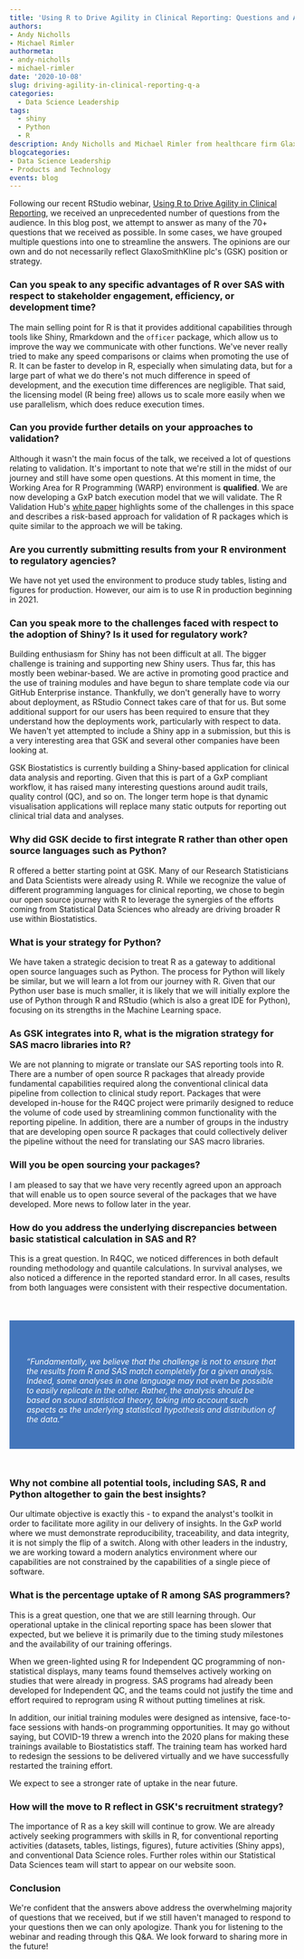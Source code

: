 ```yaml
---
title: 'Using R to Drive Agility in Clinical Reporting: Questions and Answers'
authors: 
- Andy Nicholls 
- Michael Rimler
authormeta:
- andy-nicholls 
- michael-rimler
date: '2020-10-08'
slug: driving-agility-in-clinical-reporting-q-a
categories:
  - Data Science Leadership
tags:
  - shiny
  - Python
  - R
description: Andy Nicholls and Michael Rimler from healthcare firm GlaxoSmithKline plc (GSK) answer questions posed during their recent webinar, Using R to Drive Agility in Clinical Reporting.
blogcategories:
- Data Science Leadership
- Products and Technology
events: blog
---
```



Following our recent RStudio webinar, <a href="https://rstudio.com/resources/webinars/using-r-to-drive-agility-in-clinical-reporting/" target="_blank" rel="noopener noreferrer">Using R to Drive Agility in Clinical Reporting</a>, we received an unprecedented number of questions from the audience. In this blog post, we attempt to answer as many of the 70+ questions that we received as possible. In some cases, we have grouped multiple questions into one to streamline the answers. The opinions are our own and do not necessarily reflect GlaxoSmithKline plc's (GSK) position or strategy.

### Can you speak to any specific advantages of R over SAS with respect to stakeholder engagement, efficiency, or development time?

The main selling point for R is that it provides additional capabilities through tools like Shiny, Rmarkdown and the `officer` package, which allow us to improve the way we communicate with other functions. We've never really tried to make any speed comparisons or claims when promoting the use of R. It can be faster to develop in R, especially when simulating data, but for a large part of what we do there's not much difference in speed of development, and the execution time differences are negligible. That said, the licensing model (R being free) allows us to scale more easily when we use parallelism, which does reduce execution times.

### Can you provide further details on your approaches to validation?

Although it wasn't the main focus of the talk, we received a lot of questions relating to validation. It's important to note that we're still in the midst of our journey and still have some open questions. At this moment in time, the Working Area for R Programming (WARP) environment is **qualified**. We are now developing a GxP batch execution model that we will validate. The R Validation Hub's <a href="https://www.pharmar.org/white-paper/" target="_blank" rel="noopener noreferrer">white paper</a> highlights some of the challenges in this space and describes a risk-based approach for validation of R packages which is quite similar to the approach we will be taking.

### Are you currently submitting results from your R environment to regulatory agencies?

We have not yet used the environment to produce study tables, listing and figures for production. However, our aim is to use R in production beginning in 2021.

### Can you speak more to the challenges faced with respect to the adoption of Shiny? Is it used for regulatory work?

Building enthusiasm for Shiny has not been difficult at all. The bigger challenge is training and supporting new Shiny users. Thus far, this has mostly been webinar-based. We are active in promoting good practice and the use of training modules and have begun to share template code via our GitHub Enterprise instance. Thankfully, we don't generally have to worry about deployment, as RStudio Connect takes care of that for us. But some additional support for our users has been required to ensure that they understand how the deployments work, particularly with respect to data. We haven't yet attempted to include a Shiny app in a submission, but this is a very interesting area that GSK and several other companies have been looking at.

GSK Biostatistics is currently building a Shiny-based application for clinical data analysis and reporting. Given that this is part of a GxP compliant workflow, it has raised many interesting questions around audit trails, quality control (QC), and so on. The longer term hope is that dynamic visualisation applications will replace many static outputs for reporting out clinical trial data and analyses.

### Why did GSK decide to first integrate R rather than other open source languages such as Python?

R offered a better starting point at GSK. Many of our Research Statisticians and Data Scientists were already using R. While we recognize the value of different programming languages for clinical reporting, we chose to begin our open source journey with R to leverage the synergies of the efforts coming from Statistical Data Sciences who already are driving broader R use within Biostatistics.

### What is your strategy for Python?

We have taken a strategic decision to treat R as a gateway to additional open source languages such as Python. The process for Python will likely be similar, but we will learn a lot from our journey with R. Given that our Python user base is much smaller, it is likely that we will initially explore the use of Python through R and RStudio (which is also a great IDE for Python), focusing on its strengths in the Machine Learning space.

### As GSK integrates into R, what is the migration strategy for SAS macro libraries into R?

We are not planning to migrate or translate our SAS reporting tools into R. There are a number of open source R packages that already provide fundamental capabilities required along the conventional clinical data pipeline from collection to clinical study report. Packages that were developed in-house for the R4QC project were primarily designed to reduce the volume of code used by streamlining common functionality with the reporting pipeline. In addition, there are a number of groups in the industry that are developing open source R packages that could collectively deliver the pipeline without the need for translating our SAS macro libraries.

### Will you be open sourcing your packages?

I am pleased to say that we have very recently agreed upon an approach that will enable us to open source several of the packages that we have developed. More news to follow later in the year.

### How do you address the underlying discrepancies between basic statistical calculation in SAS and R?

This is a great question. In R4QC, we noticed differences in both default rounding methodology and quantile calculations. In survival analyses, we also noticed a difference in the reported standard error. In all cases, results from both languages were consistent with their respective documentation.

<style type="text/css"> 
.quote-spacing { padding:0 80px; } 
.quote-size { font-size: 160%; line-height: 34px; } 
[@media] only screen and (max-width: 600px) {
.quote-spacing { padding:0; } 
.quote-size { font-size: 120%; line-height: 28px; }
}
</style>
<div style="background-color: #4476bb; color: #ffffff; padding:50px 30px 30px 30px; margin:50px 0;">
   <div class=".quote-spacing">
      <p class=".quote-size">
         <i>“Fundamentally, we believe that the challenge is not to ensure that the results from R and SAS match completely for a given analysis. Indeed, some analyses in one language may not even be possible to easily replicate in the other. Rather, the analysis should be based on sound statistical theory, taking into account such aspects as the underlying statistical hypothesis and distribution of the data.”
         </i>
      </p>
   </div>
</div>

### Why not combine all potential tools, including SAS, R and Python altogether to gain the best insights?

Our ultimate objective is exactly this - to expand the analyst's toolkit in order to facilitate more agility in our delivery of insights. In the GxP world where we must demonstrate reproducibility, traceability, and data integrity, it is not simply the flip of a switch. Along with other leaders in the industry, we are working toward a modern analytics environment where our capabilities are not constrained by the capabilities of a single piece of software.

### What is the percentage uptake of R among SAS programmers?

This is a great question, one that we are still learning through. Our operational uptake in the clinical reporting space has been slower that expected, but we believe it is primarily due to the timing study milestones and the availability of our training offerings.

When we green-lighted using R for Independent QC programming of non-statistical displays, many teams found themselves actively working on studies that were already in progress. SAS programs had already been developed for Independent QC, and the teams could not justify the time and effort required to reprogram using R without putting timelines at risk.

In addition, our initial training modules were designed as intensive, face-to-face sessions with hands-on programming opportunities. It may go without saying, but COVID-19 threw a wrench into the 2020 plans for making these trainings available to Biostatistics staff. The training team has worked hard to redesign the sessions to be delivered virtually and we have successfully restarted the training effort.

We expect to see a stronger rate of uptake in the near future.

### How will the move to R reflect in GSK's recruitment strategy?

The importance of R as a key skill will continue to grow. We are already actively seeking programmers with skills in R, for conventional reporting activities (datasets, tables, listings, figures), future activities (Shiny apps), and conventional Data Science roles. Further roles within our Statistical Data Sciences team will start to appear on our website soon.

### Conclusion

We're confident that the answers above address the overwhelming majority of questions that we received, but if we still haven't managed to respond to your questions then we can only apologize. Thank you for listening to the webinar and reading through this Q&A. We look forward to sharing more in the future!
